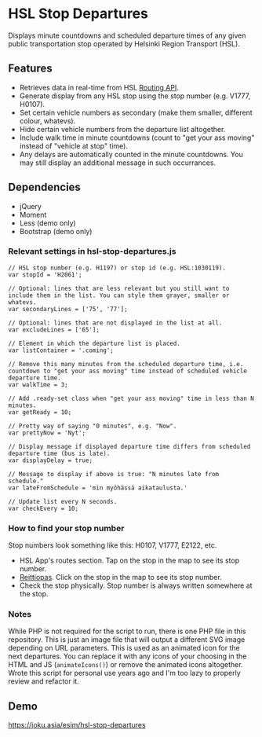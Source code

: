 # HSL Stop Departures

Displays minute countdowns and scheduled departure times of any given public transportation stop operated by Helsinki Region Transport (HSL).

## Features
- Retrieves data in real-time from HSL [Routing API](https://digitransit.fi/en/developers/apis/1-routing-api/).
- Generate display from any HSL stop using the stop number (e.g. V1777, H0107).
- Set certain vehicle numbers as secondary (make them smaller, different colour, whatevs).
- Hide certain vehicle numbers from the departure list altogether.
- Include walk time in minute countdowns (count to "get your ass moving" instead of "vehicle at stop" time).
- Any delays are automatically counted in the minute countdowns. You may still display an additional message in such occurrances.

## Dependencies

- jQuery
- Moment
- Less (demo only)
- Bootstrap (demo only)

### Relevant settings in hsl-stop-departures.js
```
// HSL stop number (e.g. H1197) or stop id (e.g. HSL:1030119).
var stopId = 'H2061';

// Optional: lines that are less relevant but you still want to include them in the list. You can style them grayer, smaller or whatevs.
var secondaryLines = ['75', '77'];          

// Optional: lines that are not displayed in the list at all.
var excludeLines = ['65'];                  

// Element in which the departure list is placed.
var listContainer = '.coming';              

// Remove this many minutes from the scheduled departure time, i.e. countdown to "get your ass moving" time instead of scheduled vehicle departure time.
var walkTime = 3;                    

// Add .ready-set class when "get your ass moving" time in less than N minutes.
var getReady = 10;                          

// Pretty way of saying "0 minutes", e.g. "Now".
var prettyNow = 'Nyt';                      

// Display message if displayed departure time differs from scheduled departure time (bus is late).
var displayDelay = true;                    

// Message to display if above is true: "N minutes late from schedule."
var lateFromSchedule = 'min myöhässä aikataulusta.' 

// Update list every N seconds.
var checkEvery = 10;                        
```

### How to find your stop number

Stop numbers look something like this: H0107, V1777, E2122, etc.
- HSL App's routes section. Tap on the stop in the map to see its stop number.
- [Reittiopas](https://reittiopas.hsl.fi). Click on the stop in the map to see its stop number.
- Check the stop physically. Stop number is always written somewhere at the stop.

### Notes

While PHP is not required for the script to run, there is one PHP file in this repository. This is just an image file that will output a different SVG image depending on URL parameters. This is used as an animated icon for the next departures. You can replace it with any icons of your choosing in the HTML and JS (`animateIcons()`) or remove the animated icons altogether. Wrote this script for personal use years ago and I'm too lazy to properly review and refactor it.

## Demo

https://joku.asia/esim/hsl-stop-departures
